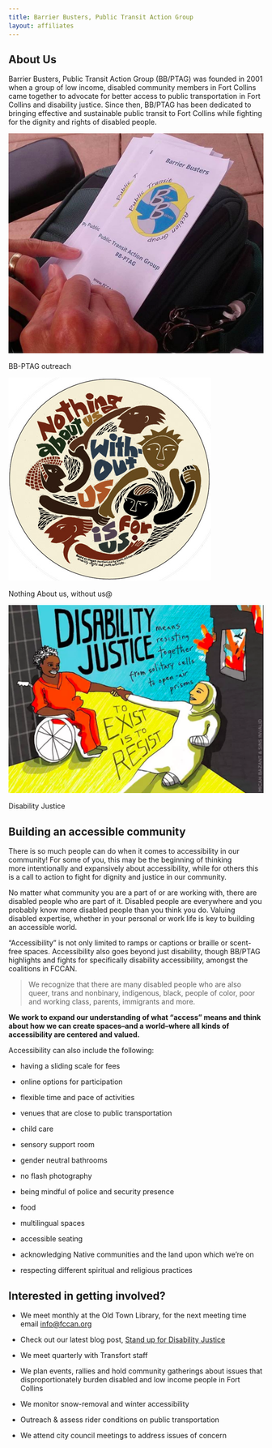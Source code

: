 ```yaml
---
title: Barrier Busters, Public Transit Action Group
layout: affiliates
---
```

  ## About Us


  Barrier Busters, Public Transit Action Group (BB/PTAG) was founded in 2001 when a group of low income, disabled community members in Fort Collins came together to advocate for better access to public transportation in Fort Collins and disability justice. Since then, BB/PTAG has been dedicated to bringing effective and sustainable public transit to Fort Collins while fighting for the dignity and rights of disabled people.


  ![ BB-PTAG outreach](/media/bb-ptag-photo.png " ")

  BB-PTAG outreach

  ![Nothing About us, without us@](/media/nothing-about-us-without-us.jpg " ")
  
  Nothing About us, without us@

  ![](/media/disjus.png "Disability Justice")
  
  Disability Justice

  ## Building an accessible community


  There is so much people can do when it comes to accessibility in our community! For some of you, this may be the beginning of thinking more intentionally and expansively about accessibility, while for others this is a call to action to fight for dignity and justice in our community.


  No matter what community you are a part of or are working with, there are disabled people who are part of it. Disabled people are everywhere and you probably know more disabled people than you think you do. Valuing disabled expertise, whether in your personal or work life is key to building an accessible world.


  “Accessibility” is not only limited to ramps or captions or braille or scent-free spaces. Accessibility also goes beyond just disability, though BB/PTAG highlights and fights for specifically disability accessibility, amongst the coalitions in FCCAN.


  > We recognize that there are many disabled people who are also queer, trans and nonbinary, indigenous, black, people of color, poor and working class, parents, immigrants and more.


  **We work to expand our understanding of what “access” means and think about how we can create spaces–and a world–where all kinds of accessibility are centered and valued.**


  Accessibility can also include the following:


  * having a sliding scale for fees

  * online options for participation

  * flexible time and pace of activities

  * venues that are close to public transportation

  * child care

  * sensory support room

  * gender neutral bathrooms

  * no flash photography

  * being mindful of police and security presence

  * food

  * multilingual spaces

  * accessible seating

  * acknowledging Native communities and the land upon which we’re on

  * respecting different spiritual and religious practices


  ## Interested in getting involved?


  * We meet monthly at the Old Town Library, for the next meeting time email info@fccan.org

  * Check out our latest blog post, [Stand up for Disability Justice](/blog/stand-up-for-public-transportation-in-fort-collins)

  * We meet quarterly with Transfort staff

  * We plan events, rallies and hold community gatherings about issues that disproportionately burden disabled and low income people in Fort Collins

  * We monitor snow-removal and winter accessibility

  * Outreach & assess rider conditions on public transportation

  * We attend city council meetings to address issues of concern